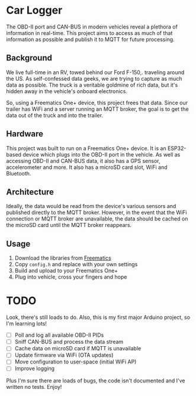 # Car Logger

The OBD-II port and CAN-BUS in modern vehicles reveal a plethora of information in real-time. This project aims to access as much of that information as possible and publish it to MQTT for future processing.

## Background
We live full-time in an RV, towed behind our Ford F-150,. traveling around the US. As self-confessed data geeks, we are trying to capture as much data as possible. The truck is a veritable goldmine of rich data, but it's hidden away in the vehicle's onboard electronics.

So, using a Freematics One+ device, this project frees that data. Since our trailer has WiFi and a server running an MQTT broker, the goal is to get the data out of the truck and into the trailer.

## Hardware

This project was built to run on a Freematics One+ device. It is an ESP32-based device which plugs into the OBD-II port in the vehicle. As well as accessing OBD-II and CAN-BUS data, it also has a GPS sensor, accelerometer and more. It also has a microSD card slot, WiFi and Bluetooth.

## Architecture

Ideally, the data would be read from the device's various sensors and published directly to the MQTT broker. However, in the event that the WiFi connection or MQTT broker are unavailable, the data should be cached on the microSD card until the MQTT broker reappears.

## Usage

1. Download the libraries from [Freematics](https://github.com/stanleyhuangyc/Freematics)
1. Copy `config.h` and replace with your own settings
1. Build and upload to your Freematics One+
1. Plug into vehicle, cross your fingers and hope

# TODO
Look, there's still loads to do. Also, this is my first major Arduino project, so I'm learning lots!

- [ ] Poll and log all available OBD-II PIDs
- [ ] Sniff CAN-BUS and process the data stream
- [ ] Cache data on microSD card if MQTT is unavailable
- [ ] Update firmware via WiFi (OTA updates)
- [ ] Move configuration to user-space (initial WiFi AP)
- [ ] Improve logging

Plus I'm sure there are loads of bugs, the code isn't documented and I've written no tests. Enjoy!

